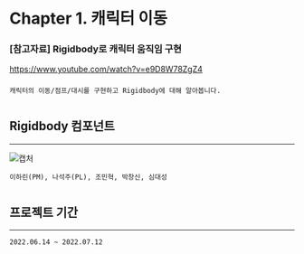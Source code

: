 # Chapter 1. 캐릭터 이동 
### [참고자료] Rigidbody로 캐릭터 움직임 구현
https://www.youtube.com/watch?v=e9D8W78ZgZ4
####
    캐릭터의 이동/점프/대시를 구현하고 Rigidbody에 대해 알아봅니다.
#
## Rigidbody 컴포넌트
***
![캡처](https://user-images.githubusercontent.com/86524081/202970747-349b56f7-20ae-4247-b544-cce7935385e7.PNG)

    이하린(PM), 나석주(PL), 조민혁, 박창신, 심대성
#
## 프로젝트 기간
***
    2022.06.14 ~ 2022.07.12
